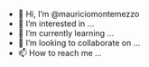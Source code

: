 - 👋 Hi, I’m @mauriciomontemezzo
- 👀 I’m interested in ...
- 🌱 I’m currently learning ...
- 💞️ I’m looking to collaborate on ...
- 📫 How to reach me ...

<!---
mauriciomontemezzo/mauriciomontemezzo is a ✨ special ✨ repository because its `README.md` (this file) appears on your GitHub profile.
You can click the Preview link to take a look at your changes.
--->
